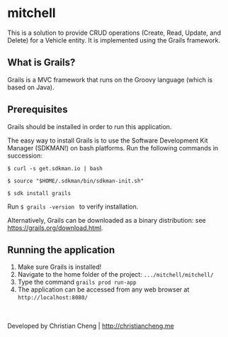 # mitchell
This is a solution to provide CRUD operations (Create, Read, Update, and Delete) for a Vehicle entity. It is implemented using the Grails framework.

## What is Grails?
Grails is a MVC framework that runs on the Groovy language (which is based on Java).

## Prerequisites
Grails should be installed in order to run this application.

The easy way to install Grails is to use the Software Development Kit Manager (SDKMAN!) on bash platforms. Run the following commands in succession:

<code>$ curl -s get.sdkman.io | bash</code>

<code>$ source "$HOME/.sdkman/bin/sdkman-init.sh"</code>

<code>$ sdk install grails</code>

Run <code>$ grails -version </code> to verify installation.


Alternatively, Grails can be downloaded as a binary distribution: see https://grails.org/download.html.

## Running the application
1. Make sure Grails is installed!
2. Navigate to the home folder of the project: <code>.../mitchell/mitchell/</code>
3. Type the command <code>grails prod run-app</code>
4. The application can be accessed from any web browser at <code>http://localhost:8080/</code>


<br/><br/>
Developed by Christian Cheng | http://christiancheng.me
